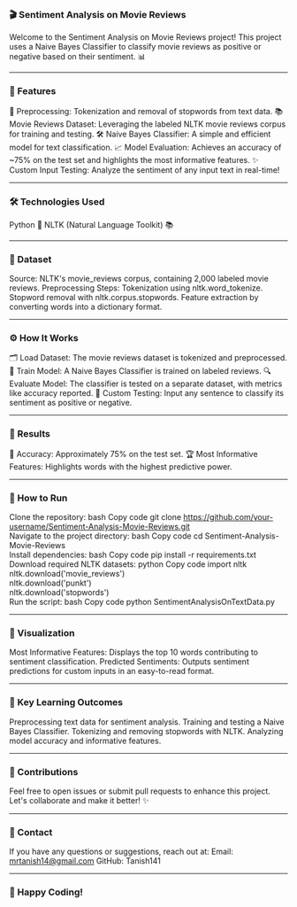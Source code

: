 ### 🎬 Sentiment Analysis on Movie Reviews
Welcome to the Sentiment Analysis on Movie Reviews project! This project uses a Naive Bayes Classifier to classify movie reviews as positive or negative based on their sentiment. 📊

---

### 🚀 Features
🔄 Preprocessing: Tokenization and removal of stopwords from text data.
📚 Movie Reviews Dataset: Leveraging the labeled NLTK movie reviews corpus for training and testing.
🛠️ Naive Bayes Classifier: A simple and efficient model for text classification.
📈 Model Evaluation: Achieves an accuracy of ~75% on the test set and highlights the most informative features.
✨ Custom Input Testing: Analyze the sentiment of any input text in real-time!

---

### 🛠️ Technologies Used
Python 🐍
NLTK (Natural Language Toolkit) 📚

---

### 📂 Dataset
Source: NLTK's movie_reviews corpus, containing 2,000 labeled movie reviews.
Preprocessing Steps:
Tokenization using nltk.word_tokenize.
Stopword removal with nltk.corpus.stopwords.
Feature extraction by converting words into a dictionary format.

---

### ⚙️ How It Works
🗂 Load Dataset: The movie reviews dataset is tokenized and preprocessed.
🤖 Train Model: A Naive Bayes Classifier is trained on labeled reviews.
🔍 Evaluate Model: The classifier is tested on a separate dataset, with metrics like accuracy reported.
💬 Custom Testing: Input any sentence to classify its sentiment as positive or negative.

---

### 📜 Results
🎯 Accuracy: Approximately 75% on the test set.
🏆 Most Informative Features: Highlights words with the highest predictive power.

---

### 🚀 How to Run
Clone the repository:
bash
Copy code
git clone https://github.com/your-username/Sentiment-Analysis-Movie-Reviews.git  
Navigate to the project directory:
bash
Copy code
cd Sentiment-Analysis-Movie-Reviews  
Install dependencies:
bash
Copy code
pip install -r requirements.txt  
Download required NLTK datasets:
python
Copy code
import nltk  
nltk.download('movie_reviews')  
nltk.download('punkt')  
nltk.download('stopwords')  
Run the script:
bash
Copy code
python SentimentAnalysisOnTextData.py  

---

### 🎨 Visualization
Most Informative Features: Displays the top 10 words contributing to sentiment classification.
Predicted Sentiments: Outputs sentiment predictions for custom inputs in an easy-to-read format.

---

### 🏅 Key Learning Outcomes
Preprocessing text data for sentiment analysis.
Training and testing a Naive Bayes Classifier.
Tokenizing and removing stopwords with NLTK.
Analyzing model accuracy and informative features.

---

### 🤝 Contributions
Feel free to open issues or submit pull requests to enhance this project. Let's collaborate and make it better! ✨

---

### 📧 Contact
If you have any questions or suggestions, reach out at:
Email: mrtanish14@gmail.com
GitHub: Tanish141

---

### 🎉 Happy Coding!
